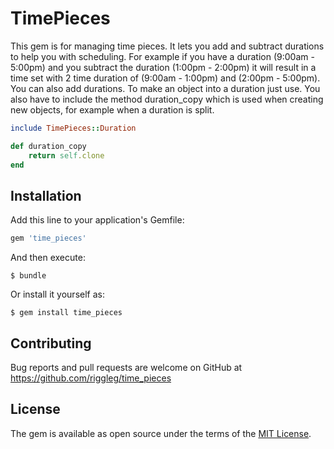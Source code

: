 # TimePieces

This gem is for managing time pieces.  It lets you add and subtract durations to help you with scheduling.  For example if you have a duration (9:00am - 5:00pm) and you subtract the duration (1:00pm - 2:00pm) it will result in a time set with 2 time duration of (9:00am - 1:00pm) and (2:00pm - 5:00pm).  You can also add durations.  To make an object into a duration just use.  You also have to include the method duration_copy which is used when creating new objects, for example when a duration is split.
```ruby
include TimePieces::Duration

def duration_copy
    return self.clone
end

```

## Installation

Add this line to your application's Gemfile:

```ruby
gem 'time_pieces'
```

And then execute:

    $ bundle

Or install it yourself as:

    $ gem install time_pieces

<!---
## Usage

TODO: Write usage instructions here

## Development

After checking out the repo, run `bin/setup` to install dependencies. You can also run `bin/console` for an interactive prompt that will allow you to experiment.

To install this gem onto your local machine, run `bundle exec rake install`. To release a new version, update the version number in `version.rb`, and then run `bundle exec rake release`, which will create a git tag for the version, push git commits and tags, and push the `.gem` file to [rubygems.org](https://rubygems.org).
-->
## Contributing

Bug reports and pull requests are welcome on GitHub at https://github.com/riggleg/time_pieces


## License

The gem is available as open source under the terms of the [MIT License](http://opensource.org/licenses/MIT).

